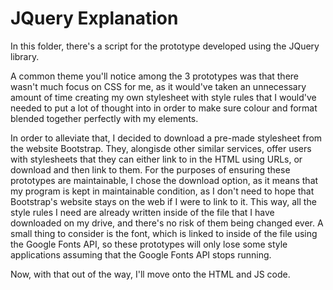 **JQuery Explanation**
======

In this folder, there's a script for the prototype developed using the JQuery library.

A common theme you'll notice among the 3 prototypes was that there wasn't much focus on CSS for me, as it would've taken an unnecessary amount of time creating my own stylesheet with style rules that I would've needed to put a lot of thought into in order to make sure colour and format blended together perfectly with my elements.

In order to alleviate that, I decided to download a pre-made stylesheet from the website Bootstrap. They, alongisde other similar services, offer users with stylesheets that they can either link to in the HTML using URLs, or download and then link to them. For the purposes of ensuring these prototypes are maintainable, I chose the download option, as it means that my program is kept in maintainable condition, as I don't need to hope that Bootstrap's website stays on the web if I were to link to it. This way, all the style rules I need are already written inside of the file that I have downloaded on my drive, and there's no risk of them being changed ever. A small thing to consider is the font, which is linked to inside of the file using the Google Fonts API, so these prototypes will only lose some style applications assuming that the Google Fonts API stops running. 

Now, with that out of the way, I'll move onto the HTML and JS code. 
